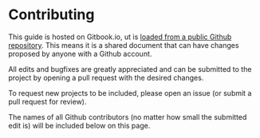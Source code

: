 # Contributing

This guide is hosted on Gitbook.io, ut is [loaded from a public Github repository](https://github.com/rel0aded/ethereum-ecosystem-gitbook). This means it is a shared document that can have changes proposed by anyone with a Github account.

All edits and bugfixes are greatly appreciated and can be submitted to the project by opening a pull request with the desired changes.

To request new projects to be included, please open an issue (or submit a pull request for review).

The names of all Github contributors (no matter how small the submitted edit is) will be included below on this page.
